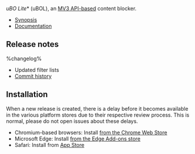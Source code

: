 *uBO Lite** (uBOL), an [MV3 API-based](https://developer.chrome.com/docs/extensions/mv3/intro/) content blocker.

- [Synopsis](https://github.com/uBlockOrigin/uBOL-issues#readme)
- [Documentation](https://github.com/uBlockOrigin/uBOL-home/wiki)

## Release notes

%changelog%
- Updated filter lists
- [Commit history](https://github.com/uBlockOrigin/uBOL-home/commits/%tag%)

## Installation

When a new release is created, there is a delay before it becomes available in the various platform stores due to their respective review process. This is normal, please do not open issues about these delays.

- Chromium-based browsers: Install [from the Chrome Web Store](https://chrome.google.com/webstore/detail/ddkjiahejlhfcafbddmgiahcphecmpfh)
- Microsoft Edge: Install [from the Edge Add-ons store](https://microsoftedge.microsoft.com/addons/detail/ublock-origin-lite/cimighlppcgcoapaliogpjjdehbnofhn)
- Safari: Install from [App Store](https://apps.apple.com/us/app/ublock-origin-lite/id6745342698)
